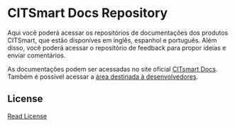 # CITSmart Docs Repository

Aqui você poderá acessar os repositórios de documentações dos produtos CITSmart, que estão disponíves em inglês, espanhol e português. Além disso, você poderá acessar o repositório de feedback para propor ideias e enviar comentários.

As documentações podem ser acessadas no site oficial [CITsmart Docs][1]. Também é possível acessar a [área destinada à desenvolvedores][2].


## License

[Read License][3]

[1]:https://docs.citsmart.com
[2]:https://developers.citsmart.com
[3]:license.md
